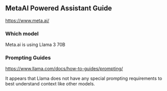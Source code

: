 ## MetaAI Powered Assistant Guide
https://www.meta.ai/

### Which model
Meta.ai is using Llama 3 70B

### Prompting Guides

https://www.llama.com/docs/how-to-guides/prompting/

It appears that Llama does not have any special prompting requirements to best understand context like other models.